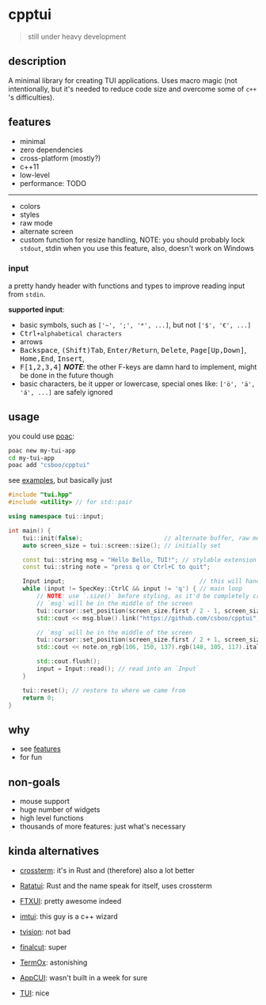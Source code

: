 # cpptui

> still under heavy development

## description

A minimal library for creating TUI applications.
Uses macro magic (not intentionally, but it's needed to reduce code size and overcome some of `c++` 's difficulties).

## features

-   minimal
-   zero dependencies
-   cross-platform (mostly?)
-   c++11
-   low-level
-   performance: TODO

---

-   colors
-   styles
-   raw mode
-   alternate screen
-   custom function for resize handling, NOTE: you should probably lock `stdout`, stdin when you use this feature, also, doesn't work on Windows

### input

a pretty handy header with functions and types to improve reading input from `stdin`.

**supported input**:

-   basic symbols, such as `['~', ';', '*', ...]`, but not `['$', '€', ...]`
-   <kbd>Ctrl</kbd>`+alphabetical characters`
-   arrows
-   <kbd>Backspace</kbd>, <kbd>(Shift)Tab</kbd>, <kbd>Enter/Return</kbd>, <kbd>Delete</kbd>, <kbd>Page[Up,Down]</kbd>, <kbd>Home,End</kbd>, <kbd>Insert</kbd>,
-   <kbd>F[1,2,3,4]</kbd> **_NOTE_**: the other F-keys are damn hard to implement, might be done in the future though
-   basic characters, be it upper or lowercase, special ones like: `['ö', 'ä', 'á', ...]` are safely ignored

## usage

you could use [poac](https://github.com/poac-dev/poac):

```sh
poac new my-tui-app
cd my-tui-app
poac add "csboo/cpptui"
```

see [examples](./examples), but basically just

```c++
#include "tui.hpp"
#include <utility> // for std::pair

using namespace tui::input;

int main() {
    tui::init(false);                       // alternate buffer, raw mode, no cursor
    auto screen_size = tui::screen::size(); // initially set

    const tui::string msg = "Hello Bello, TUI!"; // stylable extension of `std::string`
    const tui::string note = "press q or Ctrl+C to quit";

    Input input;                                      // this will handle special stuff like arrows, ctrl+c, ...
    while (input != SpecKey::CtrlC && input != 'q') { // main loop
        // NOTE: use `.size()` before styling, as it'd be completely crazy after applying styles
        // `msg` will be in the middle of the screen
        tui::cursor::set_position(screen_size.first / 2 - 1, screen_size.second / 2 - (msg.size() / 2));
        std::cout << msg.blue().link("https://github.com/csboo/cpptui").bold().underline();

        // `msg` will be in the middle of the screen
        tui::cursor::set_position(screen_size.first / 2 + 1, screen_size.second / 2 - (note.size() / 2));
        std::cout << note.on_rgb(106, 150, 137).rgb(148, 105, 117).italic().dim();

        std::cout.flush();
        input = Input::read(); // read into an `Input`
    }

    tui::reset(); // restore to where we came from
    return 0;
}
```

## why

-   see [features](#features)
-   for fun

## non-goals

-   mouse support
-   huge number of widgets
-   high level functions
-   thousands of more features: just what's necessary

## kinda alternatives

-   [crossterm](https://github.com/crossterm-rs/crossterm): it's in Rust and (therefore) also a lot better
-   [Ratatui](https://ratatui.rs): Rust and the name speak for itself, uses crossterm

-   [FTXUI](https://github.com/ArthurSonzogni/FTXUI): pretty awesome indeed
-   [imtui](https://github.com/ggerganov/imtui): this guy is a c++ wizard
-   [tvision](https://github.com/magiblot/tvision): not bad
-   [finalcut](https://github.com/gansm/finalcut): super
-   [TermOx](https://github.com/a-n-t-h-o-n-y/TermOx): astonishing
-   [AppCUI](https://github.com/gdt050579/AppCUI): wasn't built in a week for sure
-   [TUI](https://github.com/jmicjm/TUI): nice
